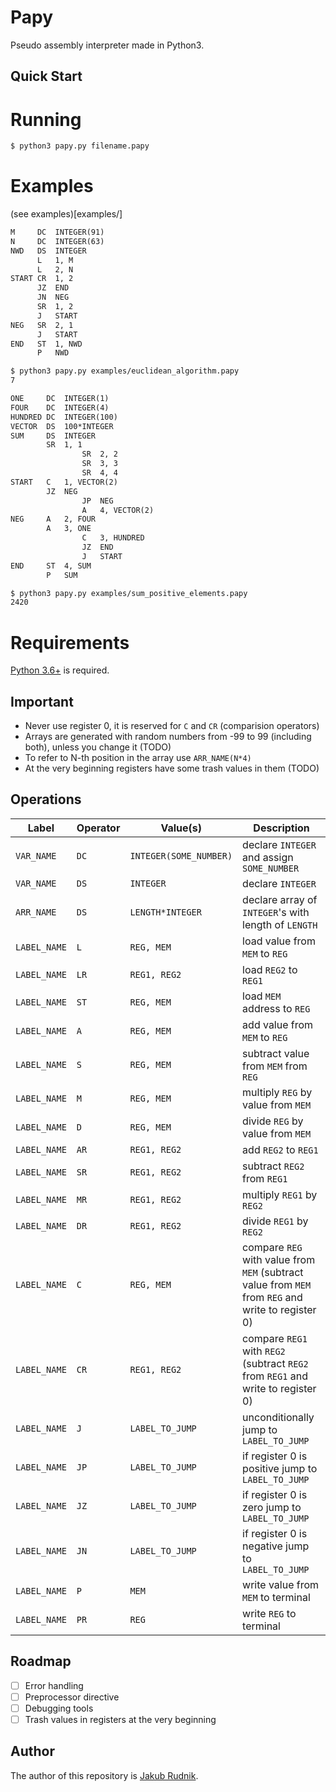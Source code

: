 # Papy

Pseudo assembly interpreter made in Python3.

## Quick Start

# Running

```sh
$ python3 papy.py filename.papy
```

# Examples

(see examples)[examples/]

```txt
M     DC  INTEGER(91)
N     DC  INTEGER(63)
NWD   DS  INTEGER
      L   1, M
      L   2, N
START CR  1, 2
      JZ  END
      JN  NEG
      SR  1, 2
      J   START
NEG   SR  2, 1
      J   START
END   ST  1, NWD
      P   NWD
```

```sh
$ python3 papy.py examples/euclidean_algorithm.papy
7
```

```txt
ONE     DC  INTEGER(1)
FOUR    DC  INTEGER(4)
HUNDRED DC  INTEGER(100)
VECTOR  DS  100*INTEGER
SUM     DS  INTEGER
        SR  1, 1
				SR  2, 2
				SR  3, 3
				SR  4, 4
START   C   1, VECTOR(2)
        JZ  NEG
				JP  NEG
				A   4, VECTOR(2)
NEG     A   2, FOUR
        A   3, ONE
				C   3, HUNDRED
				JZ  END
				J   START
END     ST  4, SUM
        P   SUM
```

```sh
$ python3 papy.py examples/sum_positive_elements.papy
2420
```

# Requirements

[Python 3.6+](https://www.python.org) is required.


## Important

- Never use register 0, it is reserved for `C` and `CR` (comparision operators)
- Arrays are generated with random numbers from -99 to 99 (including both), unless you change it (TODO)
- To refer to N-th position in the array use `ARR_NAME(N*4)`
- At the very beginning registers have some trash values in them (TODO)

## Operations
Label | Operator | Value(s) | Description
--- | --- | --- | ---
`VAR_NAME` | `DC` | `INTEGER(SOME_NUMBER)` | declare `INTEGER` and assign `SOME_NUMBER`
`VAR_NAME` | `DS` | `INTEGER` | declare `INTEGER`
`ARR_NAME` | `DS` | `LENGTH*INTEGER` | declare array of `INTEGER`'s with length of  `LENGTH`
`LABEL_NAME` | `L` | `REG, MEM` | load value from `MEM` to `REG`
`LABEL_NAME` | `LR` | `REG1, REG2` | load `REG2` to `REG1`
`LABEL_NAME` | `ST` | `REG, MEM` | load `MEM` address to `REG`
`LABEL_NAME` | `A` | `REG, MEM` | add value from `MEM` to `REG`
`LABEL_NAME` | `S` | `REG, MEM` | subtract value from `MEM` from `REG`
`LABEL_NAME` | `M` | `REG, MEM` | multiply `REG` by value from `MEM`
`LABEL_NAME` | `D` | `REG, MEM` | divide `REG` by value from `MEM`
`LABEL_NAME` | `AR` | `REG1, REG2` | add `REG2` to `REG1`
`LABEL_NAME` | `SR` | `REG1, REG2` | subtract `REG2` from `REG1`
`LABEL_NAME` | `MR` | `REG1, REG2` | multiply `REG1` by `REG2`
`LABEL_NAME` | `DR` | `REG1, REG2` | divide `REG1` by `REG2`
`LABEL_NAME` | `C` | `REG, MEM` | compare `REG` with value from `MEM` (subtract value from `MEM` from `REG` and write to register 0)
`LABEL_NAME` | `CR` | `REG1, REG2` | compare `REG1` with `REG2` (subtract `REG2` from `REG1` and write to register 0)
`LABEL_NAME` | `J` | `LABEL_TO_JUMP` | unconditionally jump to `LABEL_TO_JUMP`
`LABEL_NAME` | `JP` | `LABEL_TO_JUMP` | if register 0 is positive jump to `LABEL_TO_JUMP`
`LABEL_NAME` | `JZ` | `LABEL_TO_JUMP` | if register 0 is zero jump to `LABEL_TO_JUMP`
`LABEL_NAME` | `JN` | `LABEL_TO_JUMP` | if register 0 is negative jump to `LABEL_TO_JUMP`
`LABEL_NAME` | `P` | `MEM` | write value from `MEM` to terminal
`LABEL_NAME` | `PR` | `REG` | write `REG` to terminal

## Roadmap

- [ ] Error handling
- [ ] Preprocessor directive
- [ ] Debugging tools
- [ ] Trash values in registers at the very beginning

## Author

The author of this repository is [Jakub Rudnik](https://github.com/Zeraye).
